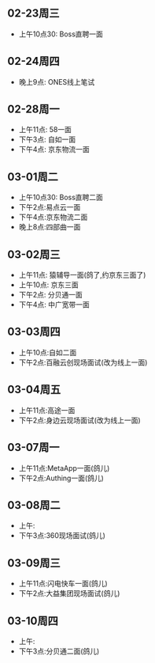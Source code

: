 ## 02-23周三
- 上午10点30: Boss直聘一面
## 02-24周四
- 晚上9点: ONES线上笔试
## 02-28周一
- 上午11点: 58一面
- 下午3点: 自如一面
- 下午4点: 京东物流一面
## 03-01周二
- 上午10点30: Boss直聘二面
- 下午2点:易点云一面
- 下午4点:京东物流二面
- 晚上8点:四部曲一面
## 03-02周三
- 上午11点: 猿辅导一面(鸽了,约京东三面了)
- 上午10点: 京东三面
- 下午2点: 分贝通一面
- 下午4点: 中广宽带一面
## 03-03周四
- 上午10点:自如二面
- 下午2点:百融云创现场面试(改为线上一面)
## 03-04周五
- 上午11点:高途一面
- 下午2点:身边云现场面试(改为线上一面)
## 03-07周一
- 上午11点:MetaApp一面(鸽儿)
- 下午2点:Authing一面(鸽儿)
## 03-08周二
- 上午:
- 下午3点:360现场面试(鸽儿)
## 03-09周三
- 上午11点:闪电快车一面(鸽儿)
- 下午2点:大益集团现场面试(鸽儿)
## 03-10周四
- 上午:
- 下午3点:分贝通二面(鸽儿)